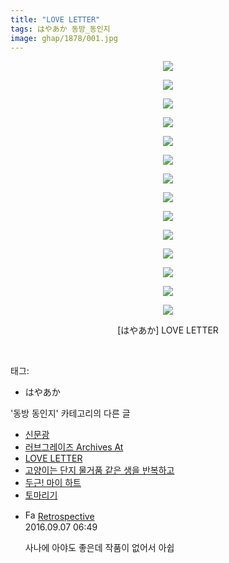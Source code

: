 ```yaml
---
title: "LOVE LETTER"
tags: はやあか 동방_동인지
image: ghap/1878/001.jpg
---
```

<div class="article">
<p style="text-align: center; clear: none; float: none;"><img src="{{ site.nasurl }}/ghap/1878/001.jpg"/></p>
<p style="text-align: center; clear: none; float: none;"><img src="{{ site.nasurl }}/ghap/1878/002.jpg"/></p>
<p style="text-align: center; clear: none; float: none;"><img src="{{ site.nasurl }}/ghap/1878/003.jpg"/></p>
<p style="text-align: center; clear: none; float: none;"><img src="{{ site.nasurl }}/ghap/1878/004.jpg"/></p>
<p style="text-align: center; clear: none; float: none;"><img src="{{ site.nasurl }}/ghap/1878/005.jpg"/></p>
<p style="text-align: center; clear: none; float: none;"><img src="{{ site.nasurl }}/ghap/1878/006.jpg"/></p>
<p style="text-align: center; clear: none; float: none;"><img src="{{ site.nasurl }}/ghap/1878/007.jpg"/></p>
<p style="text-align: center; clear: none; float: none;"><img src="{{ site.nasurl }}/ghap/1878/008.jpg"/></p>
<p style="text-align: center; clear: none; float: none;"><img src="{{ site.nasurl }}/ghap/1878/009.jpg"/></p>
<p style="text-align: center; clear: none; float: none;"><img src="{{ site.nasurl }}/ghap/1878/010.jpg"/></p>
<p style="text-align: center; clear: none; float: none;"><img src="{{ site.nasurl }}/ghap/1878/011.jpg"/></p>
<p style="text-align: center; clear: none; float: none;"><img src="{{ site.nasurl }}/ghap/1878/012.jpg"/></p>
<p style="text-align: center; clear: none; float: none;"><img src="{{ site.nasurl }}/ghap/1878/013.jpg"/></p>
<p style="text-align: center; clear: none; float: none;"><img src="{{ site.nasurl }}/ghap/1878/014.jpg"/></p>
<p style="text-align: center; clear: none; float: none;">[はやあか] LOVE LETTER</p>
<p><br/></p>
</div><div class="tagTrail">
<p>태그: </p>
<ul>
<li>はやあか</li>
</ul>
</div><div class="another">
<p>'동방 동인지' 카테고리의 다른 글</p>
<ul>
<li><a href="/2016-08-28-ghap_1880">신문광</a></li>
<li><a href="/2016-08-28-ghap_1879">러브그레이즈 Archives At</a></li>
<li><a href="/2016-08-28-ghap_1878">LOVE LETTER</a></li>
<li><a href="/2016-08-27-ghap_1877">고양이는 단지 물거품 같은 생을 반복하고</a></li>
<li><a href="/2016-08-27-ghap_1876">두근! 마이 하트</a></li>
<li><a href="/2016-08-27-ghap_1875">토마리기</a></li>
</ul>
</div><div class="cb_module cb_fluid">
<div class="cb_wrt cb_profile">
<div class="comment">
<ul>
<li class="cb_thumb_off" id="comment14800131">
<div class="cb_comment_area">
<div class="cb_info_area">
<div class="cb_section">
<span class="cb_nick_name"><img alt="Favicon of http://retropective53.tistory.com" height="16" onerror="this.onerror=null;this.parentNode.removeChild(this)" src="http://retropective53.tistory.com/favicon.ico" width="16"/> <a href="http://retropective53.tistory.com" onclick="return openLinkInNewWindow(this)">Retrospective</a></span>
</div>
<div class="cb_section">
<span class="cb_date">2016.09.07 06:49 </span>
</div>
</div>
<div class="cb_dsc_comment">
<p class="cb_dsc">
											사나에 아야도 좋은데 작품이 없어서 아쉽
										</p>
</div>
</div></li>
</ul>
</div>
</div><!-- commentList close -->
</div>